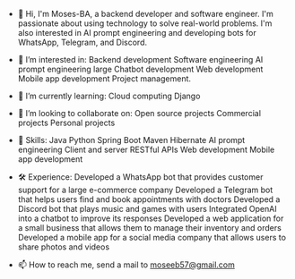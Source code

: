 - 👋 Hi, I'm Moses-BA, a backend developer and software engineer. 
      I'm passionate about using technology to solve real-world problems. 
      I'm also interested in AI prompt engineering and developing bots for WhatsApp, Telegram, and Discord.

- 👀 I’m interested in:
      Backend development
      Software engineering
      AI prompt engineering
      large Chatbot development
      Web development
      Mobile app development
      Project management.

- 🌱 I’m currently learning:
      Cloud computing
      Django

- 💞️ I’m looking to collaborate on:
      Open source projects
      Commercial projects
      Personal projects

- 🎯 Skills:
      Java
      Python
      Spring Boot
      Maven
      Hibernate
      AI prompt engineering
      Client and server RESTful APIs
      Web development
      Mobile app development

- 🛠️ Experience:
      Developed a WhatsApp bot that provides customer support for a large e-commerce company
      Developed a Telegram bot that helps users find and book appointments with doctors
      Developed a Discord bot that plays music and games with users
      Integrated OpenAI into a chatbot to improve its responses
      Developed a web application for a small business that allows them to manage their inventory and orders
      Developed a mobile app for a social media company that allows users to share photos and videos

- 📫 How to reach me, send a mail to moseeb57@gmail.com

<!---
Moses-BA/Moses-BA is a ✨ special ✨ repository because its `README.md` (this file) appears on your GitHub profile.
You can click the Preview link to take a look at your changes.
--->
